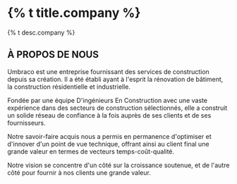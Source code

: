 <div class="wrap mb">

  <h1>{% t title.company %}</h1>
  <p>{% t desc.company %}</p>

</div>

## À PROPOS DE NOUS
Umbraco est une entreprise fournissant des services de construction depuis sa création. Il a été établi ayant à l'esprit la rénovation de bâtiment, la construction résidentielle et industrielle.

Fondée par une équipe D'ingénieurs En Construction avec une vaste expérience dans des secteurs de construction sélectionnés, elle a construit un solide réseau de confiance à la fois auprès de ses clients et de ses fournisseurs.

Notre savoir-faire acquis nous a permis en permanence d'optimiser et d'innover d'un point de vue technique, offrant ainsi au client final une grande valeur en termes de vecteurs temps-coût-qualité.

Notre vision se concentre d'un côté sur la croissance soutenue, et de l'autre côté pour fournir à nos clients une grande valeur.